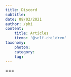```yaml
---
title: Discord
subtitle: 
date: 08/02/2021
author: /phi
content:
    title: Articles
    items: '@self.children'
taxonomy:
    photon:
    category: 
    tag: 
---
```




===


